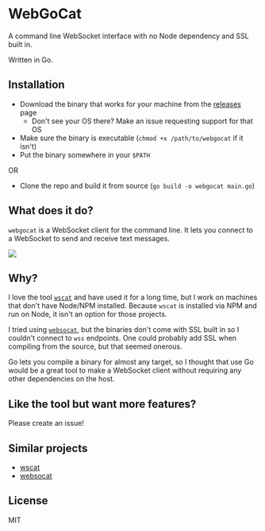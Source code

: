 # WebGoCat
A command line WebSocket interface with no Node dependency and SSL built in.

Written in Go.

## Installation
- Download the binary that works for your machine from the [releases](https://github.com/elliotaplant/webgocat/releases) page
  - Don't see your OS there? Make an issue requesting support for that OS
- Make sure the binary is executable (`chmod +x /path/to/webgocat` if it isn't)
- Put the binary somewhere in your `$PATH`

OR
- Clone the repo and build it from source (`go build -o webgocat main.go`)

## What does it do?
`webgocat` is a WebSocket client for the command line. It lets you connect to a WebSocket to send and receive text messages.

![](https://media.giphy.com/media/f8ah2wX7WzMZOhiCTq/giphy.gif)

## Why?
I love the tool [`wscat`](https://github.com/websockets/wscat) and have used it for a long time, but I work on machines that don't have Node/NPM installed.
Because `wscat` is installed via NPM and run on Node, it isn't an option for those projects.

I tried using [`websocat`](https://github.com/vi/websocat), but the binaries don't come with SSL built in so I couldn't connect to `wss` endpoints. One could probably add SSL when compiling from the source, but that seemed onerous.

Go lets you compile a binary for almost any target, so I thought that use Go would be a great tool to make a WebSocket client without requiring any other dependencies on the host.

## Like the tool but want more features?
Please create an issue!

## Similar projects
- [wscat](https://github.com/websockets/wscat)
- [websocat](https://github.com/vi/websocat)

## License
MIT
